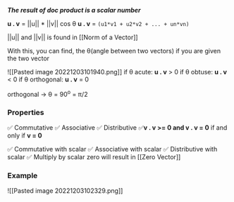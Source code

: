 ***The result of doc product is a scalar number***

**u . v** = ||u|| * ||v|| cos θ
**u . v** = `(u1*v1 + u2*v2 + ... + un*vn)`


||u|| and ||v|| is found in [[Norm of a Vector]]

With this, you can find, the θ(angle between two vectors) if you are given the two vector

![[Pasted image 20221203101940.png]]
if θ acute: **u . v** > 0
if θ obtuse: **u . v** < 0
if θ orthogonal: **u . v** = 0

orthogonal -> θ = 90<sup>o</sup> = π/2

### Properties
✅ Commutative
✅ Associative
✅ Distributive
✅**v . v >= 0 and v . v = 0** if and only if **v = 0**

✅ Commutative with scalar
✅ Associative with scalar
✅ Distributive with scalar
✅ Multiply by scalar zero will result in [[Zero Vector]]

### Example
![[Pasted image 20221203102329.png]]


